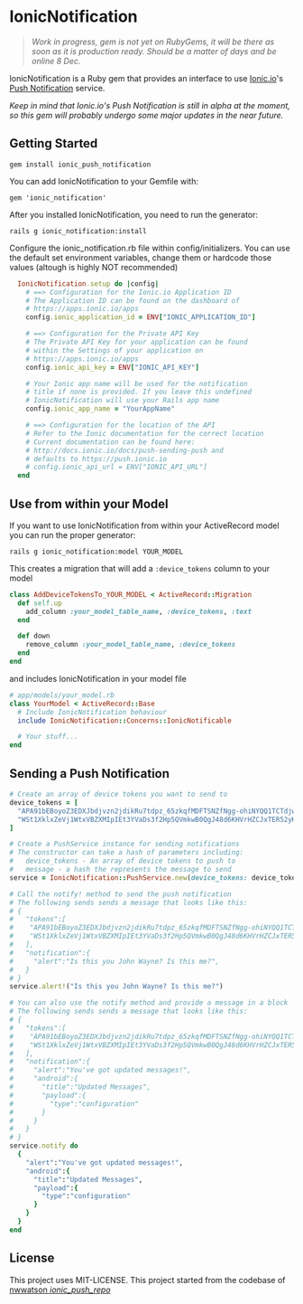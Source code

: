 # IonicNotification

> _Work in progress, gem is not yet on RubyGems, it will be there as soon as it is production ready. Should be a matter of days and be online 8 Dec._

IonicNotification is a Ruby gem that provides an interface to use [Ionic.io](http://ionic.io/)'s [Push Notification](http://docs.ionic.io/docs/push-overview) service.

_Keep in mind that Ionic.io's Push Notification is still in alpha at the moment, so this gem will probably undergo some major updates in the near future._

## Getting Started

```
gem install ionic_push_notification
```

You can add IonicNotification to your Gemfile with:

```
gem 'ionic_notification'
```

After you installed IonicNotification, you need to run the generator:

```
rails g ionic_notification:install
```

Configure the ionic_notification.rb file within config/initializers. You can use the default set environment variables, change them or hardcode those values (altough is highly NOT recommended)

```Ruby
  IonicNotification.setup do |config|
    # ==> Configuration for the Ionic.io Application ID
    # The Application ID can be found on the dashboard of
    # https://apps.ionic.io/apps
    config.ionic_application_id = ENV["IONIC_APPLICATION_ID"]

    # ==> Configuration for the Private API Key
    # The Private API Key for your application can be found
    # within the Settings of your application on
    # https://apps.ionic.io/apps
    config.ionic_api_key = ENV["IONIC_API_KEY"]

    # Your Ionic app name will be used for the notification
    # title if none is provided. If you leave this undefined
    # IonicNotification will use your Rails app name
    config.ionic_app_name = "YourAppName"

    # ==> Configuration for the location of the API
    # Refer to the Ionic documentation for the correct location
    # Current documentation can be found here:
    # http://docs.ionic.io/docs/push-sending-push and
    # defaults to https://push.ionic.io
    # config.ionic_api_url = ENV["IONIC_API_URL"]
  end
```

## Use from within your Model
If you want to use IonicNotification from within your ActiveRecord model you can run the proper generator:
```
rails g ionic_notification:model YOUR_MODEL
```
This creates a migration that will add a `:device_tokens` column to your model
```Ruby
class AddDeviceTokensTo_YOUR_MODEL < ActiveRecord::Migration
  def self.up
    add_column :your_model_table_name, :device_tokens, :text
  end

  def down
    remove_column :your_model_table_name, :device_tokens
  end
end
```

and includes IonicNotification in your model file
```Ruby
# app/models/your_model.rb
class YourModel < ActiveRecord::Base
  # Include IonicNotification behaviour
  include IonicNotification::Concerns::IonicNotificable

  # Your stuff...
end
```

## Sending a Push Notification

```Ruby
# Create an array of device tokens you want to send to
device_tokens = [
  "APA91bEBoyoZ3EDXJbdjvzn2jdikRu7tdpz_65zkqfMDFTSNZfNgg-ohiNYQQ1TCTdjwqWZ",
  "WSt1XklxZeVj1WtxVBZXMIpIEt3YVaDs3f2Hp5QVmkwB0QgJ48d6KHVrHZCJxTER52yK3b0"
]

# Create a PushService instance for sending notifications
# The constructor can take a hash of parameters including:
#   device_tokens - An array of device tokens to push to
#   message - a hash the represents the message to send  
service = IonicNotification::PushService.new(device_tokens: device_tokens)

# Call the notify! method to send the push notification
# The following sends sends a message that looks like this:
# {
#   "tokens":[
#    "APA91bEBoyoZ3EDXJbdjvzn2jdikRu7tdpz_65zkqfMDFTSNZfNgg-ohiNYQQ1TCTdjwqWZ",
#    "WSt1XklxZeVj1WtxVBZXMIpIEt3YVaDs3f2Hp5QVmkwB0QgJ48d6KHVrHZCJxTER52yK3b0"
#   ],
#   "notification":{
#     "alert":"Is this you John Wayne? Is this me?",
#   }
# }
service.alert!("Is this you John Wayne? Is this me?")

# You can also use the notify method and provide a message in a block
# The following sends sends a message that looks like this:
# {
#   "tokens":[
#    "APA91bEBoyoZ3EDXJbdjvzn2jdikRu7tdpz_65zkqfMDFTSNZfNgg-ohiNYQQ1TCTdjwqWZ",
#    "WSt1XklxZeVj1WtxVBZXMIpIEt3YVaDs3f2Hp5QVmkwB0QgJ48d6KHVrHZCJxTER52yK3b0"
#   ],
#   "notification":{
#     "alert":"You've got updated messages!",
#     "android":{
#       "title":"Updated Messages",
#       "payload":{
#         "type":"configuration"
#       }
#     }
#   }
# }
service.notify do
  {
    "alert":"You've got updated messages!",
    "android":{
      "title":"Updated Messages",
      "payload":{
        "type":"configuration"
      }
    }
  }
end
```

## License

This project uses MIT-LICENSE.
This project started from the codebase of [nwwatson _ionic_push_repo_](https://github.com/nwwatson/ionic_push)
